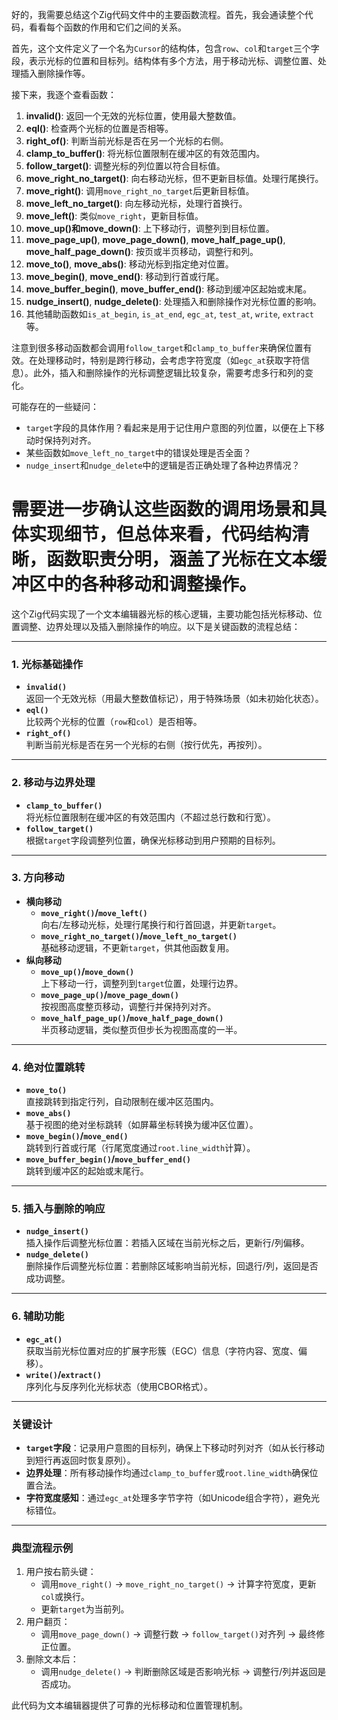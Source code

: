 好的，我需要总结这个Zig代码文件中的主要函数流程。首先，我会通读整个代码，看看每个函数的作用和它们之间的关系。

首先，这个文件定义了一个名为`Cursor`的结构体，包含`row`、`col`和`target`三个字段，表示光标的位置和目标列。结构体有多个方法，用于移动光标、调整位置、处理插入删除操作等。

接下来，我逐个查看函数：

1. **invalid()**: 返回一个无效的光标位置，使用最大整数值。
2. **eql()**: 检查两个光标的位置是否相等。
3. **right_of()**: 判断当前光标是否在另一个光标的右侧。
4. **clamp_to_buffer()**: 将光标位置限制在缓冲区的有效范围内。
5. **follow_target()**: 调整光标的列位置以符合目标值。
6. **move_right_no_target()**: 向右移动光标，但不更新目标值。处理行尾换行。
7. **move_right()**: 调用`move_right_no_target`后更新目标值。
8. **move_left_no_target()**: 向左移动光标，处理行首换行。
9. **move_left()**: 类似`move_right`，更新目标值。
10. **move_up()**和**move_down()**: 上下移动行，调整列到目标位置。
11. **move_page_up()**, **move_page_down()**, **move_half_page_up()**, **move_half_page_down()**: 按页或半页移动，调整行和列。
12. **move_to()**, **move_abs()**: 移动光标到指定绝对位置。
13. **move_begin()**, **move_end()**: 移动到行首或行尾。
14. **move_buffer_begin()**, **move_buffer_end()**: 移动到缓冲区起始或末尾。
15. **nudge_insert()**, **nudge_delete()**: 处理插入和删除操作对光标位置的影响。
16. 其他辅助函数如`is_at_begin`, `is_at_end`, `egc_at`, `test_at`, `write`, `extract`等。

注意到很多移动函数都会调用`follow_target`和`clamp_to_buffer`来确保位置有效。在处理移动时，特别是跨行移动，会考虑字符宽度（如`egc_at`获取字符信息）。此外，插入和删除操作的光标调整逻辑比较复杂，需要考虑多行和列的变化。

可能存在的一些疑问：
- `target`字段的具体作用？看起来是用于记住用户意图的列位置，以便在上下移动时保持列对齐。
- 某些函数如`move_left_no_target`中的错误处理是否全面？
- `nudge_insert`和`nudge_delete`中的逻辑是否正确处理了各种边界情况？

需要进一步确认这些函数的调用场景和具体实现细节，但总体来看，代码结构清晰，函数职责分明，涵盖了光标在文本缓冲区中的各种移动和调整操作。
================================================
这个Zig代码实现了一个文本编辑器光标的核心逻辑，主要功能包括光标移动、位置调整、边界处理以及插入删除操作的响应。以下是关键函数的流程总结：

---

### **1. 光标基础操作**
- **`invalid()`**  
  返回一个无效光标（用最大整数值标记），用于特殊场景（如未初始化状态）。
- **`eql()`**  
  比较两个光标的位置（`row`和`col`）是否相等。
- **`right_of()`**  
  判断当前光标是否在另一个光标的右侧（按行优先，再按列）。

---

### **2. 移动与边界处理**
- **`clamp_to_buffer()`**  
  将光标位置限制在缓冲区的有效范围内（不超过总行数和行宽）。
- **`follow_target()`**  
  根据`target`字段调整列位置，确保光标移动到用户预期的目标列。

---

### **3. 方向移动**
- **横向移动**  
  - **`move_right()`/`move_left()`**  
    向右/左移动光标，处理行尾换行和行首回退，并更新`target`。
  - **`move_right_no_target()`/`move_left_no_target()`**  
    基础移动逻辑，不更新`target`，供其他函数复用。
- **纵向移动**  
  - **`move_up()`/`move_down()`**  
    上下移动一行，调整列到`target`位置，处理行边界。
  - **`move_page_up()`/`move_page_down()`**  
    按视图高度整页移动，调整行并保持列对齐。
  - **`move_half_page_up()`/`move_half_page_down()`**  
    半页移动逻辑，类似整页但步长为视图高度的一半。

---

### **4. 绝对位置跳转**
- **`move_to()`**  
  直接跳转到指定行列，自动限制在缓冲区范围内。
- **`move_abs()`**  
  基于视图的绝对坐标跳转（如屏幕坐标转换为缓冲区位置）。
- **`move_begin()`/`move_end()`**  
  跳转到行首或行尾（行尾宽度通过`root.line_width`计算）。
- **`move_buffer_begin()`/`move_buffer_end()`**  
  跳转到缓冲区的起始或末尾行。

---

### **5. 插入与删除的响应**
- **`nudge_insert()`**  
  插入操作后调整光标位置：若插入区域在当前光标之后，更新行/列偏移。
- **`nudge_delete()`**  
  删除操作后调整光标位置：若删除区域影响当前光标，回退行/列，返回是否成功调整。

---

### **6. 辅助功能**
- **`egc_at()`**  
  获取当前光标位置对应的扩展字形簇（EGC）信息（字符内容、宽度、偏移）。
- **`write()`/`extract()`**  
  序列化与反序列化光标状态（使用CBOR格式）。

---

### **关键设计**
- **`target`字段**：记录用户意图的目标列，确保上下移动时列对齐（如从长行移动到短行再返回时恢复原列）。
- **边界处理**：所有移动操作均通过`clamp_to_buffer`或`root.line_width`确保位置合法。
- **字符宽度感知**：通过`egc_at`处理多字节字符（如Unicode组合字符），避免光标错位。

---

### **典型流程示例**
1. 用户按右箭头键：
   - 调用`move_right()` → `move_right_no_target()` → 计算字符宽度，更新`col`或换行。
   - 更新`target`为当前列。
2. 用户翻页：
   - 调用`move_page_down()` → 调整行数 → `follow_target()`对齐列 → 最终修正位置。
3. 删除文本后：
   - 调用`nudge_delete()` → 判断删除区域是否影响光标 → 调整行/列并返回是否成功。

此代码为文本编辑器提供了可靠的光标移动和位置管理机制。